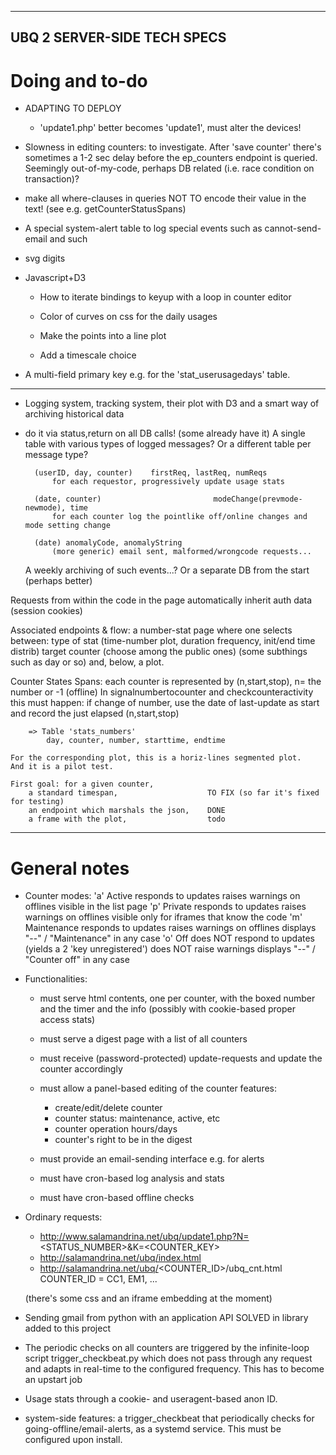 ----------------------------
UBQ 2 SERVER-SIDE TECH SPECS
----------------------------

# Doing and to-do

- ADAPTING TO DEPLOY
    * 'update1.php' better becomes 'update1', must alter the devices!

- Slowness in editing counters: to investigate. After 'save counter' there's sometimes a 1-2 sec delay
    before the ep_counters endpoint is queried. Seemingly out-of-my-code,
    perhaps DB related (i.e. race condition on transaction)?

- make all where-clauses in queries NOT TO encode their value in the text! (see e.g. getCounterStatusSpans)

- A special system-alert table to log special events such as cannot-send-email and such

- svg digits

- Javascript+D3
    * How to iterate bindings to keyup with a loop in counter editor

    * Color of curves on css for the daily usages
    * Make the points into a line plot
    * Add a timescale choice

- A multi-field primary key e.g. for the 'stat_userusagedays' table.

*******

- Logging system, tracking system, their plot with D3 and a smart way of archiving historical data
- do it via status,return on all DB calls! (some already have it)
    A single table with various types of logged messages? Or a different table per message type?

        (userID, day, counter)    firstReq, lastReq, numReqs
            for each requestor, progressively update usage stats

        (date, counter)                         modeChange(prevmode-newmode), time
            for each counter log the pointlike off/online changes and mode setting change

        (date) anomalyCode, anomalyString
            (more generic) email sent, malformed/wrongcode requests...

    A weekly archiving of such events...? Or a separate DB from the start (perhaps better)

Requests from within the code in the page automatically inherit auth data (session cookies)

Associated endpoints & flow:
    a number-stat page where one selects between:
        type of stat (time-number plot, duration frequency, init/end time distrib)
        target counter (choose among the public ones)
        (some subthings such as day or so)
    and, below, a plot.

Counter States Spans:
    each counter is represented by (n,start,stop), n= the number or -1 (offline)
    In signalnumbertocounter and checkcounteractivity this must happen:
        if change of number, use the date of last-update as start and record the
        just elapsed (n,start,stop)

        => Table 'stats_numbers'
            day, counter, number, starttime, endtime

    For the corresponding plot, this is a horiz-lines segmented plot.
    And it is a pilot test.

    First goal: for a given counter,
        a standard timespan,                    TO FIX (so far it's fixed for testing)
        an endpoint which marshals the json,    DONE
        a frame with the plot,                  todo


**********

# General notes

* Counter modes:
    'a'     Active
                responds to updates
                raises warnings on offlines
                visible in the list page
    'p'     Private
                responds to updates
                raises warnings on offlines
                visible only for iframes that know the code
    'm'     Maintenance
                responds to updates
                raises warnings on offlines
                displays "--" / "Maintenance" in any case
    'o'     Off
                does NOT respond to updates (yields a 2 'key unregistered')
                does NOT raise warnings
                displays "--" / "Counter off" in any case

* Functionalities:
    - must serve html contents, one per counter, with the boxed number and the timer and the info
        (possibly with cookie-based proper access stats)
    - must serve a digest page with a list of all counters
    - must receive (password-protected) update-requests and update the counter accordingly
    
    - must allow a panel-based editing of the counter features:
        - create/edit/delete counter
        - counter status: maintenance, active, etc
        - counter operation hours/days
        - counter's right to be in the digest

    - must provide an email-sending interface e.g. for alerts
    
    - must have cron-based log analysis and stats
    - must have cron-based offline checks

* Ordinary requests:
    - http://www.salamandrina.net/ubq/update1.php?N=<STATUS_NUMBER>&K=<COUNTER_KEY>
    - http://salamandrina.net/ubq/index.html
    - http://salamandrina.net/ubq/<COUNTER_ID>/ubq_cnt.html
        COUNTER_ID = CC1, EM1, ...
    
    (there's some css and an iframe embedding at the moment)

* Sending gmail from python with an application API
    SOLVED in library added to this project

* The periodic checks on all counters are triggered by the infinite-loop script trigger_checkbeat.py
    which does not pass through any request and adapts in real-time to the configured frequency.
    This has to become an upstart job

* Usage stats through a cookie- and useragent-based anon ID.

* system-side features: a trigger_checkbeat that periodically checks for going-offline/email-alerts,
  as a systemd service. This must be configured upon install.